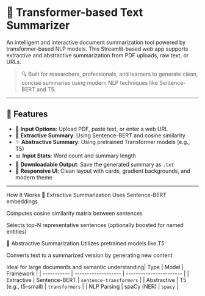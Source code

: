 # 🚀 Transformer-based Text Summarizer

An intelligent and interactive document summarization tool powered by transformer-based NLP models. This Streamlit-based web app supports extractive and abstractive summarization from PDF uploads, raw text, or URLs.

> 🔍 Built for researchers, professionals, and learners to generate clean, concise summaries using modern NLP techniques like Sentence-BERT and T5.

---

## 🧠 Features

- 📄 **Input Options**: Upload PDF, paste text, or enter a web URL
- 🧾 **Extractive Summary**: Using Sentence-BERT and cosine similarity
- ✨ **Abstractive Summary**: Using pretrained Transformer models (e.g., T5)
- 📊 **Input Stats**: Word count and summary length
- 💾 **Downloadable Output**: Save the generated summary as `.txt`
- 🧱 **Responsive UI**: Clean layout with cards, gradient backgrounds, and modern theme

---
How It Works
🔹 Extractive Summarization
Uses Sentence-BERT embeddings

Computes cosine similarity matrix between sentences

Selects top-N representative sentences (optionally boosted for named entities)

🔹 Abstractive Summarization
Utilizes pretrained models like T5

Converts text to a summarized version by generating new content

Ideal for large documents and semantic understanding| Type        | Model               | Framework               |
| ----------- | ------------------- | ----------------------- |
| Extractive  | Sentence-BERT       | `sentence-transformers` |
| Abstractive | T5 (e.g., t5-small) | `transformers`          |
| NLP Parsing | spaCy (NER)         | `spacy`                 |
